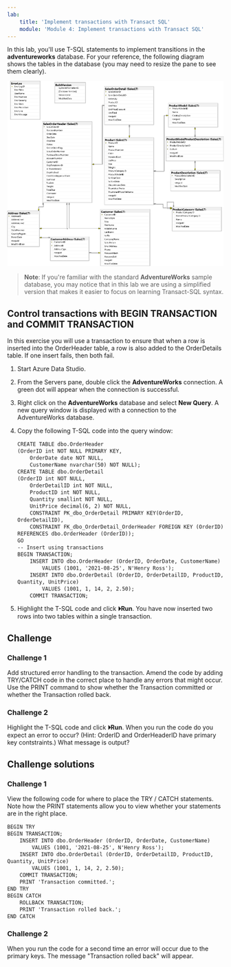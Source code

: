 ```yaml
---
lab:
    title: 'Implement transactions with Transact SQL'
    module: 'Module 4: Implement transactions with Transact SQL'
---
```


In this lab, you'll use T-SQL statements to implement transitions in the **adventureworks** database. For your reference, the following diagram shows the tables in the database (you may need to resize the pane to see them clearly).

![An entity relationship diagram of the adventureworks database](./images/adventureworks-erd.png)

> **Note**: If you're familiar with the standard **AdventureWorks** sample database, you may notice that in this lab we are using a simplified version that makes it easier to focus on learning Transact-SQL syntax.

## Control transactions with BEGIN TRANSACTION and COMMIT TRANSACTION

In this exercise you will use a transaction to ensure that when a row is inserted into the OrderHeader table, a row is also added to the OrderDetails table. If one insert fails, then both fail.

1. Start Azure Data Studio.
1. From the Servers pane, double click the **AdventureWorks** connection. A green dot will appear when the connection is successful. 
1. Right click on the **AdventureWorks** database and select **New Query**. A new query window is displayed with a connection to the AdventureWorks database.
1. Copy the following T-SQL code into the query window:

    ```
    CREATE TABLE dbo.OrderHeader
    (OrderID int NOT NULL PRIMARY KEY,
    	OrderDate date NOT NULL,
    	CustomerName nvarchar(50) NOT NULL);
    CREATE TABLE dbo.OrderDetail
    (OrderID int NOT NULL,
    	OrderDetailID int NOT NULL,
    	ProductID int NOT NULL,
    	Quantity smallint NOT NULL,
    	UnitPrice decimal(6, 2) NOT NULL,
    	CONSTRAINT PK_dbo_OrderDetail PRIMARY KEY(OrderID, OrderDetailID),
    	CONSTRAINT FK_dbo_OrderDetail_OrderHeader FOREIGN KEY (OrderID) REFERENCES dbo.OrderHeader (OrderID));
    GO
    -- Insert using transactions
    BEGIN TRANSACTION;
        INSERT INTO dbo.OrderHeader (OrderID, OrderDate, CustomerName)
    		VALUES (1001, '2021-08-25', N'Henry Ross');
    	INSERT INTO dbo.OrderDetail (OrderID, OrderDetailID, ProductID, Quantity, UnitPrice)
    		VALUES (1001, 1, 14, 2, 2.50);
    	COMMIT TRANSACTION;
    ```

1. Highlight the T-SQL code and click **&#x23f5;Run**. You have now inserted two rows into two tables within a single transaction.

## Challenge

### Challenge 1

Add structured error handling to the transaction. Amend the code by adding TRY/CATCH code in the correct place to handle any errors that might occur. Use the PRINT command to show whether the Transaction committed or whether the Transaction rolled back.

### Challenge 2

Highlight the T-SQL code and click **&#x23f5;Run**. When you run the code do you expect an error to occur? (Hint: OrderID and OrderHeaderID have primary key contstraints.) What message is output?

## Challenge solutions

### Challenge 1

View the following code for where to place the TRY / CATCH statements. Note how the PRINT statements allow you to view whether your statements are in the right place.

```
BEGIN TRY
BEGIN TRANSACTION;
	INSERT INTO dbo.OrderHeader (OrderID, OrderDate, CustomerName)
		VALUES (1001, '2021-08-25', N'Henry Ross');
	INSERT INTO dbo.OrderDetail (OrderID, OrderDetailID, ProductID, Quantity, UnitPrice)
		VALUES (1001, 1, 14, 2, 2.50);
	COMMIT TRANSACTION;
	PRINT 'Transaction committed.';
END TRY
BEGIN CATCH
	ROLLBACK TRANSACTION;
	PRINT 'Transaction rolled back.';
END CATCH
```

### Challenge 2

When you run the code for a second time an error will occur due to the primary keys. The message "Transaction rolled back" will appear.

